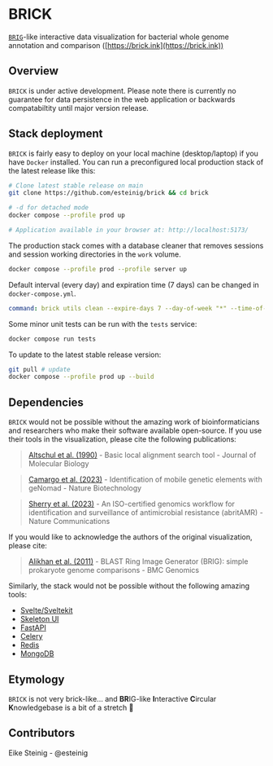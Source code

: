 # BRICK

[`BRIG`]()-like interactive data visualization for bacterial whole genome annotation and comparison ([https://brick.ink](https://brick.ink))

## Overview

`BRICK` is under active development. Please note there is currently no guarantee for data persistence in the web application or backwards compatabiltity until major version release. 

## Stack deployment

`BRICK` is fairly easy to deploy on your local machine (desktop/laptop) if you have `Docker` installed. You can run a preconfigured local production stack of the latest release like this:

```bash
# Clone latest stable release on main
git clone https://github.com/esteinig/brick && cd brick

# -d for detached mode
docker compose --profile prod up 

# Application available in your browser at: http://localhost:5173/ 
```

The production stack comes with a database cleaner that removes sessions and session working directories in the `work` volume. 

```bash
docker compose --profile prod --profile server up 
```

Default interval (every day) and expiration time (7 days) can be changed in `docker-compose.yml`.

```yml
command: brick utils clean --expire-days 7 --day-of-week "*" --time-of-day '04:00' --log /tmp/brick-cleaner.log
```

Some minor unit tests can be run with the `tests` service:

```bash
docker compose run tests
```

To update to the latest stable release version:

```bash
git pull # update
docker compose --profile prod up --build 
```

## Dependencies

`BRICK` would not be possible without the amazing work of bioinformaticians and researchers who make their software available open-source. 
If you use their tools in the visualization, please cite the following publications:

> [Altschul et al. (1990)](https://pubmed.ncbi.nlm.nih.gov/2231712/) - Basic local alignment search tool - Journal of Molecular Biology

> [Camargo et al. (2023)](https://www.nature.com/articles/s41587-023-01953-y) - Identification of mobile genetic elements with geNomad - Nature Biotechnology

> [Sherry et al. (2023)](https://www.nature.com/articles/s41467-022-35713-4) - An ISO-certified genomics workflow for identification and surveillance of antimicrobial resistance (abritAMR) - Nature Communications

If you would like to acknowledge the authors of the original visualization, please cite:

> [Alikhan et al. (2011)](https://bmcgenomics.biomedcentral.com/articles/10.1186/1471-2164-12-402) - BLAST Ring Image Generator (BRIG): simple prokaryote genome comparisons - BMC Genomics

Similarly, the stack would not be possible without the following amazing tools:

* [Svelte/Sveltekit](https://kit.svelte.dev/)
* [Skeleton UI](https://www.skeleton.dev/)
* [FastAPI](https://fastapi.tiangolo.com/)
* [Celery](https://docs.celeryq.dev/en/stable/)
* [Redis](https://github.com/redis/redis)
* [MongoDB](https://www.mongodb.com/)

## Etymology

`BRICK` is not very brick-like... and **BR**IG-like **I**nteractive **C**ircular **K**nowledgebase is a bit of a stretch 👀

## Contributors

Eike Steinig - @esteinig
